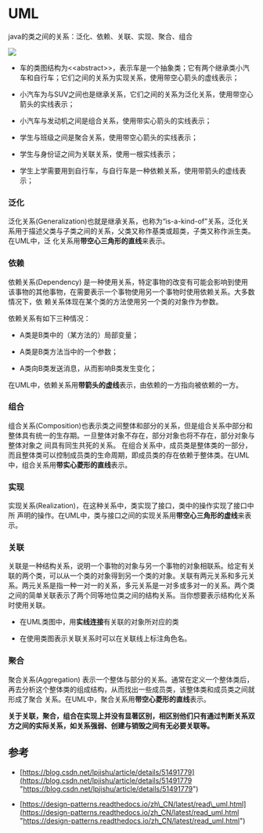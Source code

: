 # UML

java的类之间的关系：泛化、依赖、关联、实现、聚合、组合

![](https://mmbiz.qpic.cn/mmbiz_png/YZibCWq4rxDicU9ku8ytDcl7NTcREg5wz7Ouv2JLicqHoTRB0sIG5rsWIib5u3d0X0deMnqckDfoAuAq7sK86qMPgg/640?wx_fmt=png\&wxfrom=5\&wx_lazy=1\&wx_co=1)

*   车的类图结构为<\<abstract>>，表示车是一个抽象类；它有两个继承类小汽车和自行车；它们之间的关系为实现关系，使用带空心箭头的虚线表示；

*   小汽车为与SUV之间也是继承关系，它们之间的关系为泛化关系，使用带空心箭头的实线表示；

*   小汽车与发动机之间是组合关系，使用带实心箭头的实线表示；

*   学生与班级之间是聚合关系，使用带空心箭头的实线表示；

*   学生与身份证之间为关联关系，使用一根实线表示；

*   学生上学需要用到自行车，与自行车是一种依赖关系，使用带箭头的虚线表示；

### 泛化

泛化关系(Generalization)也就是继承关系，也称为“is-a-kind-of”关系，泛化关系用于描述父类与子类之间的关系，父类又称作基类或超类，子类又称作派生类。在UML中，泛 化关系用**带空心三角形的直线**来表示。 &#x20;

### 依赖

依赖关系(Dependency) 是一种使用关系，特定事物的改变有可能会影响到使用该事物的其他事物，在需要表示一个事物使用另一个事物时使用依赖关系。大多数情况下，依 赖关系体现在某个类的方法使用另一个类的对象作为参数。

依赖关系有如下三种情况：

*   A类是B类中的（某方法的）局部变量； 

*   A类是B类方法当中的一个参数；

*   A类向B类发送消息，从而影响B类发生变化；

在UML中，依赖关系用**带箭头的虚线**表示，由依赖的一方指向被依赖的一方。

### 组合

组合关系(Composition)也表示类之间整体和部分的关系，但是组合关系中部分和整体具有统一的生存期。一旦整体对象不存在，部分对象也将不存在，部分对象与整体对象之 间具有同生共死的关系。 在组合关系中，成员类是整体类的一部分，而且整体类可以控制成员类的生命周期，即成员类的存在依赖于整体类。在UML中，组合关系用**带实心菱形的直线**表示。

### 实现

实现关系(Realization)，在这种关系中，类实现了接口，类中的操作实现了接口中所 声明的操作。在UML中，类与接口之间的实现关系用**带空心三角形的虚线**来表示。

### 关联

关联是一种结构关系，说明一个事物的对象与另一个事物的对象相联系。给定有关联的两个类，可以从一个类的对象得到另一个类的对象。关联有两元关系和多元关系。两元关系是指一种一对一的关系，多元关系是一对多或多对一的关系。两个类之间的简单关联表示了两个同等地位类之间的结构关系。当你想要表示结构化关系时使用关联。

*   在UML类图中，用**实线连接**有关联的对象所对应的类

*   在使用类图表示关联关系时可以在关联线上标注角色名。

### 聚合

聚合关系(Aggregation) 表示一个整体与部分的关系。通常在定义一个整体类后，再去分析这个整体类的组成结构，从而找出一些成员类，该整体类和成员类之间就形成了聚合 关系。在UML中，聚合关系用**带空心菱形的直线**表示。

**关于关联，聚合，组合在实现上并没有显著区别，相区别他们只有通过判断关系双方之间的实际关系，如关系强弱、创建与销毁之间有无必要关联等。**

## 参考

*   [https://blog.csdn.net/lpjishu/article/details/51491779](https://blog.csdn.net/lpjishu/article/details/51491779 "https://blog.csdn.net/lpjishu/article/details/51491779")

*   [https://design-patterns.readthedocs.io/zh\_CN/latest/read\_uml.html](https://design-patterns.readthedocs.io/zh_CN/latest/read_uml.html "https://design-patterns.readthedocs.io/zh_CN/latest/read_uml.html")
